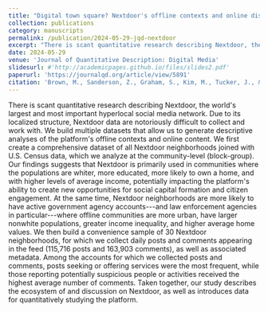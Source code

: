 ```yaml
---
title: "Digital town square? Nextdoor's offline contexts and online discourse"
collection: publications
category: manuscripts
permalink: /publication/2024-05-29-jqd-nextdoor
excerpt: "There is scant quantitative research describing Nextdoor, the world's largest and most important hyperlocal social media network..."
date: 2024-05-29
venue: 'Journal of Quantitative Description: Digital Media'
slidesurl: #'http://academicpages.github.io/files/slides2.pdf'
paperurl: 'https://journalqd.org/article/view/5891'
citation: 'Brown, M., Sanderson, Z., Graham, S., Kim, M., Tucker, J., & Messing, S. (2024). Digital town square? Nextdoor’s offline contexts and online discourse. Journal of Quantitative Description: Digital Media , 4. https://doi.org/10.51685/jqd.2024.icwsm.2'
---
```


There is scant quantitative research describing Nextdoor, the world's largest and most important hyperlocal social media network. Due to its localized structure, Nextdoor data are notoriously difficult to collect and work with. We build multiple datasets that allow us to generate descriptive analyses of the platform's offline contexts and online content. We first create a comprehensive dataset of all Nextdoor neighborhoods joined with U.S. Census data, which we analyze at the community-level (block-group). Our findings suggests that Nextdoor is primarily used in communities where the populations are whiter, more educated, more likely to own a home, and with higher levels of average income, potentially impacting the platform's ability to create new opportunities for social capital formation and citizen engagement. At the same time, Nextdoor neighborhoods are more likely to have active government agency accounts---and law enforcement agencies in particular---where offline communities are more urban, have larger nonwhite populations, greater income inequality, and higher average home values. We then build a convenience sample of 30 Nextdoor neighborhoods, for which we collect daily posts and comments appearing in the feed (115,716 posts and 163,903 comments), as well as associated metadata. Among the accounts for which we collected posts and comments, posts seeking or offering services were the most frequent, while those reporting potentially suspicious people or activities received the highest average number of comments. Taken together, our study describes the ecosystem of and discussion on Nextdoor, as well as introduces data for quantitatively studying the platform.